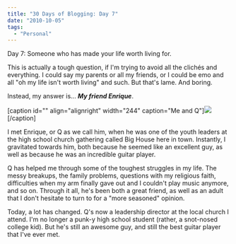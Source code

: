 ```yaml
---
title: "30 Days of Blogging: Day 7"
date: "2010-10-05"
tags:
  - "Personal"
---
```


Day 7: Someone who has made your life worth living for.

This is actually a tough question, if I'm trying to avoid all the clichés and everything. I could say my parents or all my friends, or I could be emo and all "oh my life isn't worth living" and such. But that's lame. And boring.

Instead, my answer is... **_My friend Enrique_**.

\[caption id="" align="alignright" width="244" caption="Me and Q"\]![](images/16958_620118540693_38206727_36300247_2707092_n.jpg)\[/caption\]

I met Enrique, or Q as we call him, when he was one of the youth leaders at the high school church gathering called Big House here in town. Instantly, I gravitated towards him, both because he seemed like an excellent guy, as well as because he was an incredible guitar player.

Q has helped me through some of the toughest struggles in my life. The messy breakups, the family problems, questions with my religious faith, difficulties when my arm finally gave out and I couldn't play music anymore, and so on. Through it all, he's been both a great friend, as well as an adult that I don't hesitate to turn to for a "more seasoned" opinion.

Today, a lot has changed. Q's now a leadership director at the local church I attend. I'm no longer a punk-y high school student (rather, a snot-nosed college kid). But he's still an awesome guy, and still the best guitar player that I've ever met.
